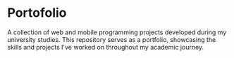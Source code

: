 # Portofolio
A collection of web and mobile programming projects developed during my university studies. This repository serves as a portfolio, showcasing the skills and projects I've worked on throughout my academic journey.
